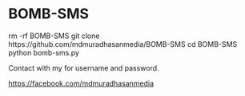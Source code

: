 # BOMB-SMS
<text>
rm -rf BOMB-SMS
git clone https://github.com/mdmuradhasanmedia/BOMB-SMS
cd BOMB-SMS
python bomb-sms.py
</br>

Contact with my for username and password.

https://facebook.com/mdmuradhasanmedia
